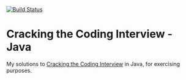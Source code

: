 [![Build Status](https://travis-ci.org/koraytugay/cracking-the-coding-interview.svg?branch=master)](https://travis-ci.org/koraytugay/cracking-the-coding-interview)

# Cracking the Coding Interview - Java

My solutions to [Cracking the Coding Interview](http://www.crackingthecodinginterview.com/) in Java, for exercising purposes.
